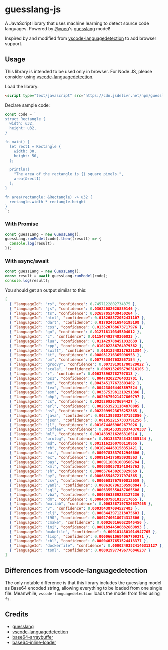 # guesslang-js

A JavaScript library that uses machine learning to detect source code languages. Powered by [@yoeo](https://github.com/yoeo)'s [guesslang](https://github.com/yoeo/guesslang) model!

Inspired by and modified from [vscode-languagedetection](https://github.com/microsoft/vscode-languagedetection) to add browser support.

## Usage

This library is intended to be used only in browser. For Node.JS, please consider using [vscode-languagedetection](https://github.com/microsoft/vscode-languagedetection).

Load the library:

```html
<script type="text/javascript" src="https://cdn.jsdelivr.net/npm/guesslang-js/dist/lib/guesslang.min.js"></script>
```

Declare sample code:

```js
const code = `
struct Rectangle {
  width: u32,
  height: u32,
}

fn main() {
  let rect1 = Rectangle {
    width: 30,
    height: 50,
  };

  println!(
    "The area of the rectangle is {} square pixels.",
    area(&rect1)
  );
}

fn area(rectangle: &Rectangle) -> u32 {
  rectangle.width * rectangle.height
}
`;
```

### With Promise

```js
const guessLang = new GuessLang();
guessLang.runModel(code).then((result) => {
  console.log(result);
});
```

### With async/await

```js
const guessLang = new GuessLang();
const result = await guessLang.runModel(code);
console.log(result);
```

You should get an output similar to this:

```json
[
  { "languageId": "rs", "confidence": 0.7457122802734375 },
  { "languageId": "js", "confidence": 0.03622082620859146 },
  { "languageId": "ts", "confidence": 0.02657853439450264 },
  { "languageId": "html", "confidence": 0.018268872052431107 },
  { "languageId": "dart", "confidence": 0.017024816945195198 },
  { "languageId": "css", "confidence": 0.013620768673717976 },
  { "languageId": "go", "confidence": 0.012718110345304012 },
  { "languageId": "c", "confidence": 0.011547493748366833 },
  { "languageId": "lua", "confidence": 0.011429708451032639 },
  { "languageId": "cpp", "confidence": 0.010202286764979362 },
  { "languageId": "swift", "confidence": 0.010128483176231384 },
  { "languageId": "kt", "confidence": 0.008081216365098953 },
  { "languageId": "pm", "confidence": 0.007753847632557154 },
  { "languageId": "groovy", "confidence": 0.007391981780529022 },
  { "languageId": "scala", "confidence": 0.0069132656790316105 },
  { "languageId": "r", "confidence": 0.006373902782797813 },
  { "languageId": "ps1", "confidence": 0.004702022764831781 },
  { "languageId": "mm", "confidence": 0.004345177672803402 },
  { "languageId": "tex", "confidence": 0.004238464403897524 },
  { "languageId": "asm", "confidence": 0.0035753981210291386 },
  { "languageId": "php", "confidence": 0.0029875021427869797 },
  { "languageId": "cs", "confidence": 0.00282992678694427 },
  { "languageId": "erl", "confidence": 0.0026539231184870005 },
  { "languageId": "hs", "confidence": 0.0022999923676252365 },
  { "languageId": "java", "confidence": 0.0021398833487182856 },
  { "languageId": "json", "confidence": 0.0018522157333791256 },
  { "languageId": "jl", "confidence": 0.0016744869062677026 },
  { "languageId": "coffee", "confidence": 0.0014533938374370337 },
  { "languageId": "ml", "confidence": 0.0014339216286316514 },
  { "languageId": "prolog", "confidence": 0.0013837843434885144 },
  { "languageId": "md", "confidence": 0.0011162260780110955 },
  { "languageId": "rb", "confidence": 0.0010244469158351421 },
  { "languageId": "bat", "confidence": 0.0009783837012946606 },
  { "languageId": "ex", "confidence": 0.0009154175058938563 },
  { "languageId": "pas", "confidence": 0.0009110081009566784 },
  { "languageId": "xml", "confidence": 0.0008580578141845763 },
  { "languageId": "sh", "confidence": 0.0008576430263929069 },
  { "languageId": "py", "confidence": 0.0006855467217974365 },
  { "languageId": "csv", "confidence": 0.0006681767990812659 },
  { "languageId": "yaml", "confidence": 0.0006367963505908847 },
  { "languageId": "sql", "confidence": 0.0006355350487865508 },
  { "languageId": "vba", "confidence": 0.0005863389233127236 },
  { "languageId": "dm", "confidence": 0.0004887901013717055 },
  { "languageId": "matlab", "confidence": 0.0003887197526637465 },
  { "languageId": "v", "confidence": 0.000384387094527483 },
  { "languageId": "clj", "confidence": 0.0003443971218075603 },
  { "languageId": "f90", "confidence": 0.0002740618074312806 },
  { "languageId": "cmake", "confidence": 0.000268166622845456 },
  { "languageId": "ini", "confidence": 0.00018944506882689893 },
  { "languageId": "makefile", "confidence": 0.0001014301014947705 },
  { "languageId": "lisp", "confidence": 0.00006610684067709371 },
  { "languageId": "cbl", "confidence": 0.00004037651524413377 },
  { "languageId": "dockerfile", "confidence": 0.00002403824146313127 },
  { "languageId": "toml", "confidence": 0.000019977496776846237 }
]
```

## Differences from vscode-languagedetection

The only notable difference is that this library includes the guesslang model as Base64 encoded string, allowing everything to be loaded from one single file. Meanwhile, `vscode-languagedetection` loads the model from files using `fs`.

## Credits

- [guesslang](https://github.com/yoeo/guesslang)
- [vscode-languagedetection](https://github.com/microsoft/vscode-languagedetection)
- [base64-arraybuffer](https://github.com/niklasvh/base64-arraybuffer)
- [base64-inline-loader](https://github.com/monolithed/base64-inline-loader)

